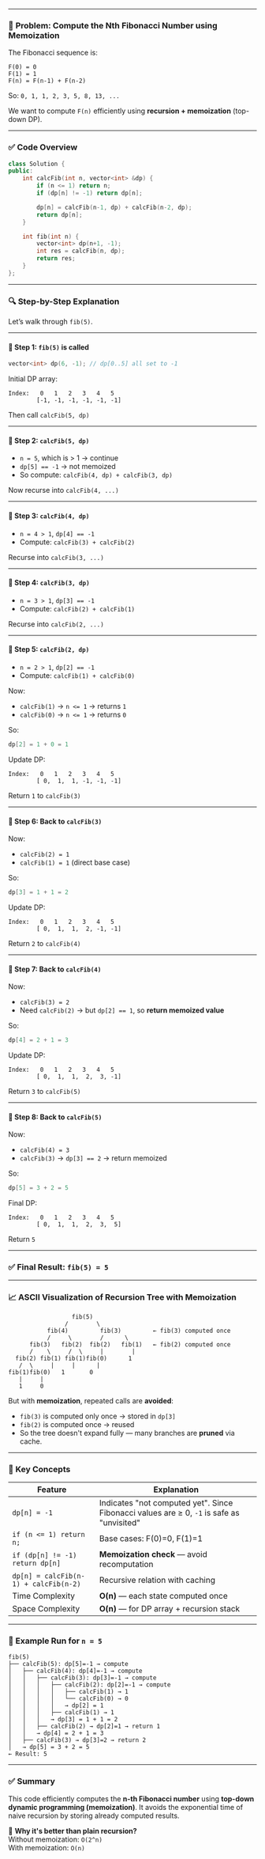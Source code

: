 
---

### 🌟 **Problem: Compute the Nth Fibonacci Number using Memoization**

The Fibonacci sequence is:
```
F(0) = 0
F(1) = 1
F(n) = F(n-1) + F(n-2)
```

So: `0, 1, 1, 2, 3, 5, 8, 13, ...`

We want to compute `F(n)` efficiently using **recursion + memoization** (top-down DP).

---

### ✅ Code Overview

```cpp
class Solution {
public:
    int calcFib(int n, vector<int> &dp) {
        if (n <= 1) return n;
        if (dp[n] != -1) return dp[n];

        dp[n] = calcFib(n-1, dp) + calcFib(n-2, dp);
        return dp[n];
    }

    int fib(int n) {
        vector<int> dp(n+1, -1);
        int res = calcFib(n, dp);
        return res;
    }
};
```

---

### 🔍 Step-by-Step Explanation

Let’s walk through `fib(5)`.

---

#### 🔹 Step 1: `fib(5)` is called

```cpp
vector<int> dp(6, -1); // dp[0..5] all set to -1
```

Initial DP array:
```
Index:   0   1   2   3   4   5
        [-1, -1, -1, -1, -1, -1]
```

Then call `calcFib(5, dp)`

---

#### 🔹 Step 2: `calcFib(5, dp)`

- `n = 5`, which is > 1 → continue
- `dp[5] == -1` → not memoized
- So compute: `calcFib(4, dp) + calcFib(3, dp)`

Now recurse into `calcFib(4, ...)`

---

#### 🔹 Step 3: `calcFib(4, dp)`

- `n = 4 > 1`, `dp[4] == -1`
- Compute: `calcFib(3) + calcFib(2)`

Recurse into `calcFib(3, ...)`

---

#### 🔹 Step 4: `calcFib(3, dp)`

- `n = 3 > 1`, `dp[3] == -1`
- Compute: `calcFib(2) + calcFib(1)`

Recurse into `calcFib(2, ...)`

---

#### 🔹 Step 5: `calcFib(2, dp)`

- `n = 2 > 1`, `dp[2] == -1`
- Compute: `calcFib(1) + calcFib(0)`

Now:

- `calcFib(1)` → `n <= 1` → returns `1`
- `calcFib(0)` → `n <= 1` → returns `0`

So:
```cpp
dp[2] = 1 + 0 = 1
```

Update DP:
```
Index:   0   1   2   3   4   5
        [ 0,  1,  1, -1, -1, -1]
```

Return `1` to `calcFib(3)`

---

#### 🔹 Step 6: Back to `calcFib(3)`

Now:
- `calcFib(2) = 1`
- `calcFib(1) = 1` (direct base case)

So:
```cpp
dp[3] = 1 + 1 = 2
```

Update DP:
```
Index:   0   1   2   3   4   5
        [ 0,  1,  1,  2, -1, -1]
```

Return `2` to `calcFib(4)`

---

#### 🔹 Step 7: Back to `calcFib(4)`

Now:
- `calcFib(3) = 2`
- Need `calcFib(2)` → but `dp[2] == 1`, so **return memoized value**

So:
```cpp
dp[4] = 2 + 1 = 3
```

Update DP:
```
Index:   0   1   2   3   4   5
        [ 0,  1,  1,  2,  3, -1]
```

Return `3` to `calcFib(5)`

---

#### 🔹 Step 8: Back to `calcFib(5)`

Now:
- `calcFib(4) = 3`
- `calcFib(3)` → `dp[3] == 2` → return memoized

So:
```cpp
dp[5] = 3 + 2 = 5
```

Final DP:
```
Index:   0   1   2   3   4   5
        [ 0,  1,  1,  2,  3,  5]
```

Return `5`

---

### ✅ Final Result: `fib(5) = 5`

---

### 📈 ASCII Visualization of Recursion Tree with Memoization

```
                  fib(5)
                /        \
           fib(4)         fib(3)         ← fib(3) computed once
           /     \        /      \
      fib(3)   fib(2)  fib(2)   fib(1)   ← fib(2) computed once
      /    \     /  \     |        |
  fib(2) fib(1) fib(1)fib(0)      1
   /  \     |     |      |
fib(1)fib(0)   1       0
   |     |
   1     0
```

But with **memoization**, repeated calls are **avoided**:

- `fib(3)` is computed only once → stored in `dp[3]`
- `fib(2)` is computed once → reused
- So the tree doesn't expand fully — many branches are **pruned** via cache.

---

### 🧠 Key Concepts

| Feature | Explanation |
|--------|-------------|
| `dp[n] = -1` | Indicates "not computed yet". Since Fibonacci values are ≥ 0, `-1` is safe as "unvisited" |
| `if (n <= 1) return n;` | Base cases: F(0)=0, F(1)=1 |
| `if (dp[n] != -1) return dp[n]` | **Memoization check** — avoid recomputation |
| `dp[n] = calcFib(n-1) + calcFib(n-2)` | Recursive relation with caching |
| Time Complexity | **O(n)** — each state computed once |
| Space Complexity | **O(n)** — for DP array + recursion stack |

---

### 🔄 Example Run for `n = 5`

```text
fib(5)
├── calcFib(5): dp[5]=-1 → compute
│   ├── calcFib(4): dp[4]=-1 → compute
│   │   ├── calcFib(3): dp[3]=-1 → compute
│   │   │   ├── calcFib(2): dp[2]=-1 → compute
│   │   │   │   ├── calcFib(1) → 1
│   │   │   │   └── calcFib(0) → 0
│   │   │   │   → dp[2] = 1
│   │   │   ├── calcFib(1) → 1
│   │   │   → dp[3] = 1 + 1 = 2
│   │   ├── calcFib(2) → dp[2]=1 → return 1
│   │   → dp[4] = 2 + 1 = 3
│   ├── calcFib(3) → dp[3]=2 → return 2
│   → dp[5] = 3 + 2 = 5
← Result: 5
```

---

### ✅ Summary

This code efficiently computes the **n-th Fibonacci number** using **top-down dynamic programming (memoization)**. It avoids the exponential time of naive recursion by storing already computed results.

🔧 **Why it's better than plain recursion?**  
Without memoization: `O(2^n)`  
With memoization: `O(n)`

